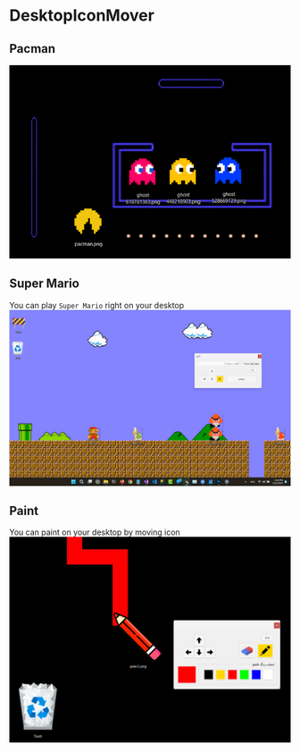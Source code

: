 # DesktopIconMover

## Pacman
![Pacman on Desktop Icons](./Screenshots/shot1_pacman.png)

## Super Mario
You can play `Super Mario` right on your desktop   
![Mario on Desktop Icons](./Screenshots/shot2_mario.png)

## Paint
You can paint on your desktop by moving icon   
![Mario on Desktop Icons](./Screenshots/paint.png)

